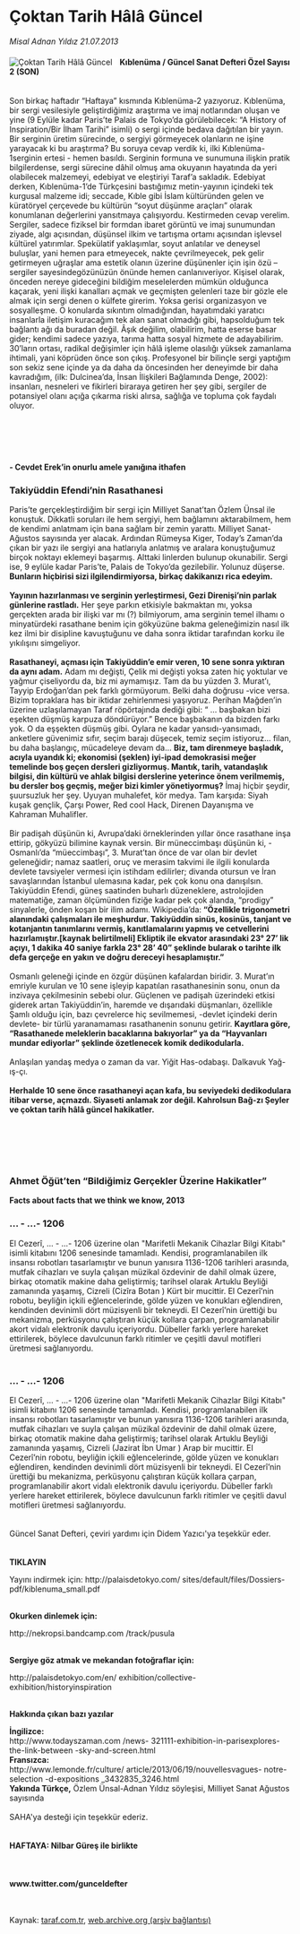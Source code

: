 # Çoktan Tarih Hâlâ Güncel

*Misal Adnan Yıldız 21.07.2013*

<div class="yazi"><img align="left" alt="Çoktan Tarih Hâlâ Güncel" border="0" src="http://www.taraf.com.tr/fotoraflar/makaleler/coktan-tarih-hala-guncel_879_orijinal.jpg" style="border-right-width:10px; border-color:#FFFFFF"/><h4>Kıblenüma / Güncel Sanat Defteri Özel Sayısı 2 (SON)</h4><br/>Son birkaç haftadır “Haftaya” kısmında Kıblenüma-2 yazıyoruz. Kıblenüma, bir sergi vesilesiyle geliştirdiğimiz araştırma ve imaj notlarından oluşan ve yine (9 Eylüle kadar Paris’te Palais de Tokyo’da görülebilecek: “A History of Inspiration/Bir İlham Tarihi” isimli) o sergi içinde bedava dağıtılan bir yayın. Bir serginin üretim sürecinde, o sergiyi görmeyecek olanların ne işine yarayacak ki bu araştırma? Bu soruya cevap verdik ki, ilki Kıblenüma-1serginin ertesi - hemen basıldı. Serginin formuna ve sunumuna ilişkin pratik bilgilerdense, sergi sürecine dâhil olmuş ama okuyanın hayatında da yeri olabilecek malzemeyi, edebiyat ve eleştiriyi Taraf’a sakladık. Edebiyat derken, Kıblenüma-1’de Türkçesini bastığımız metin-yayının içindeki tek kurgusal malzeme idi; seccade, Kıble gibi İslam kültüründen gelen ve küratöryel çerçevede bu kültürün “soyut düşünme araçları” olarak konumlanan değerlerini yansıtmaya çalışıyordu. Kestirmeden cevap verelim. Sergiler, sadece fiziksel bir formdan ibaret görüntü ve imaj sunumundan ziyade, algı açısından, düşünsel ilkim ve tartışma ortamı açısından işlevsel kültürel yatırımlar. Spekülatif yaklaşımlar, soyut anlatılar ve deneysel buluşlar, yani hemen para etmeyecek, nakte çevrilmeyecek, pek gelir getirmeyen uğraşlar ama estetik olanın üzerine düşünenler için işin özü –sergiler sayesindegözünüzün önünde hemen canlanıveriyor. Kişisel olarak, önceden nereye gideceğini bildiğim meselelerden mümkün olduğunca kaçarak, yeni ilişki kanalları açmak ve geçmişten gelenleri taze bir gözle ele almak için sergi denen o külfete girerim. Yoksa gerisi organizasyon ve sosyalleşme. O konularda sıkıntım olmadığından, hayatımdaki yaratıcı insanlarla iletişim kuracağım tek alan sanat olmadığı gibi, hapsolduğum tek bağlantı ağı da buradan değil. Âşık değilim, olabilirim, hatta eserse basar gider; kendimi sadece yazıya, tarıma hatta sosyal hizmete de adayabilirim. 30’ların ortası, radikal değişimler için hâlâ işleme olasılığı yüksek zamanlama ihtimali, yani köprüden önce son çıkış. Profesyonel bir bilinçle sergi yaptığım son sekiz sene içinde ya da daha da öncesinden her deneyimde bir daha kavradığım, (ilk: Dulcinea’da, İnsan İlişkileri Bağlamında Denge, 2002): insanları, nesneleri ve fikirleri biraraya getiren her şey gibi, sergiler de potansiyel olanı açığa çıkarma riski alırsa, sağlığa ve topluma çok faydalı oluyor.<br/>
<h4><br/></h4>
<h4><br/></h4>
<h4>- Cevdet Erek’in onurlu amele yanığına ithafen</h4>
<h3>Takiyüddin Efendi’nin Rasathanesi</h3>Paris’te gerçekleştirdiğim bir sergi için Milliyet Sanat’tan Özlem Ünsal ile konuştuk. Dikkatli soruları ile hem sergiyi, hem bağlamını aktarabilmem, hem de kendimi anlatmam için bana sağlam bir zemin yarattı. Milliyet Sanat-Ağustos sayısında yer alacak. Ardından Rümeysa Kiger, Today’s Zaman’da çıkan bir yazı ile sergiyi ana hatlarıyla anlatmış ve aralara konuştuğumuz birçok noktayı eklemeyi başarmış. Alttaki linlerden bulunup okunabilir. Sergi ise, 9 eylüle kadar Paris’te, Palais de Tokyo’da gezilebilir. Yolunuz düşerse. <strong>Bunların hiçbirisi sizi ilgilendirmiyorsa, birkaç dakikanızı rica edeyim.<br/></strong><br/><strong>Yayının hazırlanması ve serginin yerleştirmesi, Gezi Direnişi’nin parlak günlerine rastladı.</strong> Her şeye parkın etkisiyle bakmaktan mı, yoksa gerçekten arada bir ilişki var mı (?) bilmiyorum, ama serginin temel ilhamı o minyatürdeki rasathane benim için gökyüzüne bakma geleneğimizin nasıl ilk kez ilmi bir disipline kavuştuğunu ve daha sonra iktidar tarafından korku ile yıkılışını simgeliyor.<br/><br/><strong>Rasathaneyi, açması için Takiyüddin’e emir veren, 10 sene sonra yıktıran da aynı adam.</strong> Adam mı değişti, Çelik mi değişti yoksa zaten hiç yoktular ve yağmur çiseliyordu da, biz mi aymamışız. Tam da bu yüzden 3. Murat’ı, Tayyip Erdoğan’dan pek farklı görmüyorum. Belki daha doğrusu -vice versa. Bizim topraklara has bir iktidar zehirlenmesi yaşıyoruz. Perihan Mağden’in üzerine uzlaşılamayan Taraf röpörtajında dediği gibi: “ ... başbakan bizi eşekten düşmüş karpuza döndürüyor.” Bence başbakanın da bizden farkı yok. O da eşşekten düşmüş gibi. Oylara ne kadar yansıdı-yansımadı, anketlere güvenimiz sıfır, seçim barajı düşecek, temiz seçim istiyoruz... filan, bu daha başlangıç, mücadeleye devam da... <strong>Biz, tam direnmeye başladık, acıyla uyandık ki; ekonomisi (şeklen) iyi-ipad demokrasisi meğer temelinde boş geçen dersleri gizliyormuş. Mantık, tarih, vatandaşlık bilgisi, din kültürü ve ahlak bilgisi derslerine yeterince önem verilmemiş, bu dersler boş geçmiş, meğer bizi kimler yönetiyormuş?</strong> İmaj hiçbir şeydir, şuursuzluk her şey. Uyuyan muhalefet, kör medya. Tam karşıda: Siyah kuşak gençlik, Çarşı Power, Red cool Hack, Direnen Dayanışma ve Kahraman Muhalifler.<br/><br/>Bir padişah düşünün ki, Avrupa’daki örneklerinden yıllar önce rasathane inşa ettirip, gökyüzü bilimine kaynak versin. Bir müneccimbaşı düşünün ki, -Osmanlı’da “müeccimbaşı”, 3. Murat’tan önce de var olan bir devlet geleneğidir; namaz saatleri, oruç ve merasim takvimi ile ilgili konularda devlete tavsiyeler vermesi için istihdam edilirler; divanda otursun ve İran savaşlarından İstanbul ulemasına kadar, pek çok konu ona danışılsın. Takiyüddin Efendi, güneş saatinden buharlı düzeneklere, astrolojiden matematiğe, zaman ölçümünden fiziğe kadar pek çok alanda, “prodigy” sinyalerle, önden koşan bir ilim adamı. Wikipedia’da:<strong> “Özellikle trigonometri alanındaki çalışmaları ile meşhurdur. Takiyüddin sinüs, kosinüs, tanjant ve kotanjantın tanımlarını vermiş, kanıtlamalarını yapmış ve cetvellerini hazırlamıştır.[kaynak belirtilmeli] Ekliptik ile ekvator arasındaki 23° 27’ lik açıyı, 1 dakika 40 saniye farkla 23° 28’ 40” şeklinde bularak o tarihte ilk defa gerçeğe en yakın ve doğru dereceyi hesaplamıştır.”<br/><br/></strong>Osmanlı geleneği içinde en özgür düşünen kafalardan biridir. 3. Murat’ın emriyle kurulan ve 10 sene işleyip kapatılan rasathanesinin sonu, onun da inzivaya çekilmesinin sebebi olur. Güçlenen ve padişah üzerindeki etkisi giderek artan Takiyüddin’in, haremde ve dışarıdaki düşmanları, özellikle Şamlı olduğu için, bazı çevrelerce hiç sevilmemesi, -devlet içindeki derin devlete- bir türlü yaranamaması rasathanenin sonunu getirir. <strong>Kayıtlara göre, “Rasathanede meleklerin bacaklarına bakıyorlar” ya da “Hayvanları mundar ediyorlar” şeklinde özetlenecek komik dedikodularla.<br/><br/></strong>Anlaşılan yandaş medya o zaman da var. Yiğit Has-odabaşı. Dalkavuk Yağ-ış-çı.<br/><br/><strong>Herhalde 10 sene önce rasathaneyi açan kafa, bu seviyedeki dedikodulara itibar verse, açmazdı. Siyaseti anlamak zor değil. Kahrolsun Bağ-zı Şeyler ve çoktan tarih hâlâ güncel hakikatler.<br/></strong>
<h3><br/></h3>
<h3><br/></h3>
<h3>Ahmet Öğüt’ten “Bildiğimiz Gerçekler Üzerine Hakikatler”</h3><strong>Facts about facts that we think we know, 2013</strong>
<h3>... - ...- 1206</h3>El Cezerî, ... - ...- 1206 üzerine olan "Marifetli Mekanik Cihazlar Bilgi Kitabı" isimli kitabını 1206 senesinde tamamladı. Kendisi, programlanabilen ilk insansı robotları tasarlamıştır ve bunun yanısıra 1136-1206 tarihleri arasında, mutfak cihazları ve suyla çalışan müzikal özdevinir de dahil olmak üzere, birkaç otomatik makine daha geliştirmiş; tarihsel olarak Artuklu Beyliği zamanında yaşamış, Cizreli (Cizîra Botan ) Kürt bir mucittir. El Cezerî’nin robotu, beyliğin içkili eğlencelerinde, gölde yüzen ve konukları eğlendiren, kendinden devinimli dört müzisyenli bir tekneydi. El Cezerî’nin ürettiği bu mekanizma, perküsyonu çalıştıran küçük kollara çarpan, programlanabilir akort vidalı elektronik davulu içeriyordu. Dübeller farklı yerlere hareket ettirilerek, böylece davulcunun farklı ritimler ve çeşitli davul motifleri üretmesi sağlanıyordu.<br/><br/>
<h3>... - ...- 1206</h3>
<p>El Cezerî, ... - ...- 1206 üzerine olan "Marifetli Mekanik Cihazlar Bilgi Kitabı" isimli kitabını 1206 senesinde tamamladı. Kendisi, programlanabilen ilk insansı robotları tasarlamıştır ve bunun yanısıra 1136-1206 tarihleri arasında, mutfak cihazları ve suyla çalışan müzikal özdevinir de dahil olmak üzere, birkaç otomatik makine daha geliştirmiş; tarihsel olarak Artuklu Beyliği zamanında yaşamış, Cizreli (Jazirat İbn Umar ) Arap bir mucittir. El Cezerî’nin robotu, beyliğin içkili eğlencelerinde, gölde yüzen ve konukları eğlendiren, kendinden devinimli dört müzisyenli bir tekneydi. El Cezerî’nin ürettiği bu mekanizma, perküsyonu çalıştıran küçük kollara çarpan, programlanabilir akort vidalı elektronik davulu içeriyordu. Dübeller farklı yerlere hareket ettirilerek, böylece davulcunun farklı ritimler ve çeşitli davul motifleri üretmesi sağlanıyordu.<br/><br/><br/>Güncel Sanat Defteri, çeviri yardımı için Didem Yazıcı'ya teşekkür eder.<br/><br/><br/><strong>TIKLAYIN</strong></p>
<p>Yayını indirmek için: http://palaisdetokyo.com/ sites/default/files/Dossiers-pdf/kiblenuma_small.pdf<br/><br/></p>
<p><strong>Okurken dinlemek için:</strong></p>
<p>http://nekropsi.bandcamp.com /track/pusula<br/><br/></p>
<p><strong>Sergiye göz atmak ve mekandan fotoğraflar için:</strong></p>
<p>http://palaisdetokyo.com/en/ exhibition/collective-exhibition/historyinspiration<br/><br/></p>
<p><strong>Hakkında çıkan bazı yazılar</strong></p>
<p><strong>İngilizce:<br/></strong>http://www.todayszaman.com /news- 321111-exhibition-in-parisexplores- the-link-between -sky-and-screen.html<br/><strong>Fransızca:<br/></strong>http://www.lemonde.fr/culture/ article/2013/06/19/nouvellesvagues- notre-selection -d-expositions _3432835_3246.html<br/><strong>Yakında Türkçe,</strong> Özlem Ünsal-Adnan Yıldız söyleşisi, Milliyet Sanat Ağustos sayısında<br/><br/>SAHA'ya desteği için teşekkür ederiz.<br/><br/><br/><strong>HAFTAYA: Nilbar Güreş ile birlikte<br/></strong><br/><br/><br/><strong>www.twitter.com/gunceldefter<br/></strong><br/><br/></p>
</div>

Kaynak: [taraf.com.tr](http://www.taraf.com.tr:80/misal-adnan-yildiz/makale-coktan-tarih-hala-guncel.htm), [web.archive.org (arşiv bağlantısı)](http://web.archive.org/web/20131013042012/http://www.taraf.com.tr:80/misal-adnan-yildiz/makale-coktan-tarih-hala-guncel.htm)
